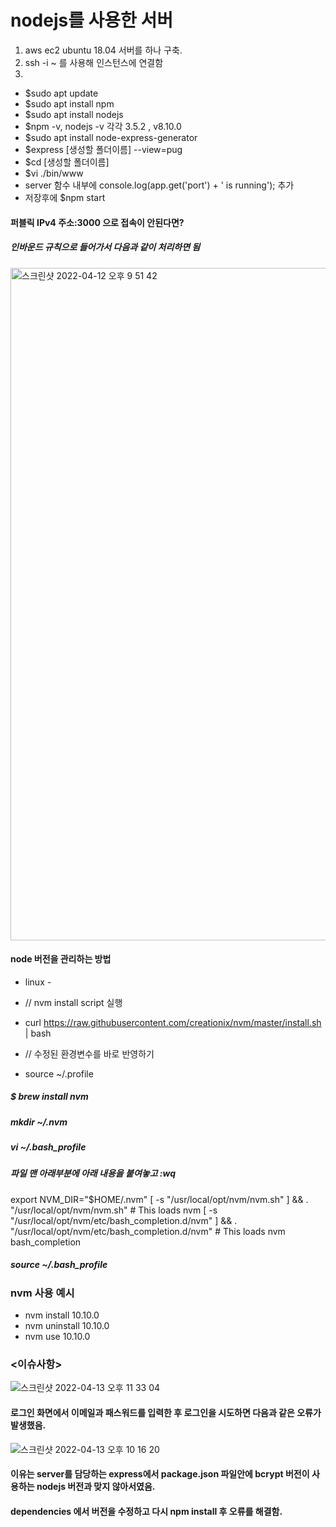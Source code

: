 # nodejs를 사용한 서버
1. aws ec2 ubuntu 18.04 서버를 하나 구축.
2. ssh -i ~ 를 사용해 인스턴스에 연결함
3. 
- $sudo apt update
- $sudo apt install npm
- $sudo apt install nodejs
- $npm -v, nodejs -v  각각 3.5.2 , v8.10.0
- $sudo apt install node-express-generator 
- $express [생성할 폴더이름] --view=pug
- $cd [생성할 폴더이름]
- $vi ./bin/www
- server 함수 내부에 console.log(app.get('port') + ' is running'); 추가
- 저장후에 $npm start

#### 퍼블릭 IPv4 주소:3000 으로 접속이 안된다면?
##### 인바운드 규칙으로 들어가서 다음과 같이 처리하면 됨
<img width="1076" alt="스크린샷 2022-04-12 오후 9 51 42" src="https://user-images.githubusercontent.com/54494793/162966738-bf69a374-2124-4011-bf97-14c9dd7febc2.png">


#### node 버전을 관리하는 방법
- linux -
- // nvm install script 실행
- curl https://raw.githubusercontent.com/creationix/nvm/master/install.sh | bash

- // 수정된 환경변수를 바로 반영하기
- source ~/.profile


##### $ brew install nvm
##### mkdir ~/.nvm
##### vi ~/.bash_profile
##### 파일 맨 아래부분에 아래 내용을 붙여놓고 :wq
export NVM_DIR="$HOME/.nvm"
[ -s "/usr/local/opt/nvm/nvm.sh" ] && . "/usr/local/opt/nvm/nvm.sh"  # This loads nvm
[ -s "/usr/local/opt/nvm/etc/bash_completion.d/nvm" ] && . "/usr/local/opt/nvm/etc/bash_completion.d/nvm"  # This loads nvm bash_completion
##### source ~/.bash_profile
### nvm 사용 예시
- nvm install 10.10.0
- nvm uninstall 10.10.0
- nvm use 10.10.0





### <이슈사항>

![스크린샷 2022-04-13 오후 11 33 04](https://user-images.githubusercontent.com/54494793/163204446-47be6994-1ab6-4421-b27e-eb0ae45ed58a.png)
#### 로그인 화면에서 이메일과 패스워드를 입력한 후 로그인을 시도하면 다음과 같은 오류가 발생했음.

![스크린샷 2022-04-13 오후 10 16 20](https://user-images.githubusercontent.com/54494793/163204650-83c2d6c8-f98f-46f9-8c68-b6748c9e8392.png)

#### 이유는 server를 담당하는 express에서 package.json 파일안에 bcrypt 버전이 사용하는 nodejs 버전과 맞지 않아서였음.
#### dependencies 에서 버전을 수정하고 다시 npm install 후 오류를 해결함.


